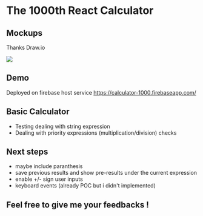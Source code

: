 # The 1000th React Calculator 

## Mockups 

Thanks Draw.io 

![](https://i.imgur.com/aIi6Y1y.png)

## Demo

Deployed on firebase host service
https://calculator-1000.firebaseapp.com/

## Basic Calculator

- Testing dealing with string expression
- Dealing with priority expressions (multiplication/division) checks

## Next steps
- maybe include paranthesis
- save previous results and show pre-results under the current expression
- enable +/- sign user inputs
- keyboard events (already POC but i didn't implemented)

## Feel free to give me your feedbacks ! 